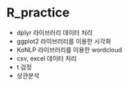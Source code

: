 # R_practice
+ dplyr 라이브러리 데이터 처리
+ ggplot2 라이브러리를 이용한 시각화
+ KoNLP 라이브러리를 이용한 wordcloud
+ csv, excel 데이터 처리
+ t 검정
+ 상관분석
